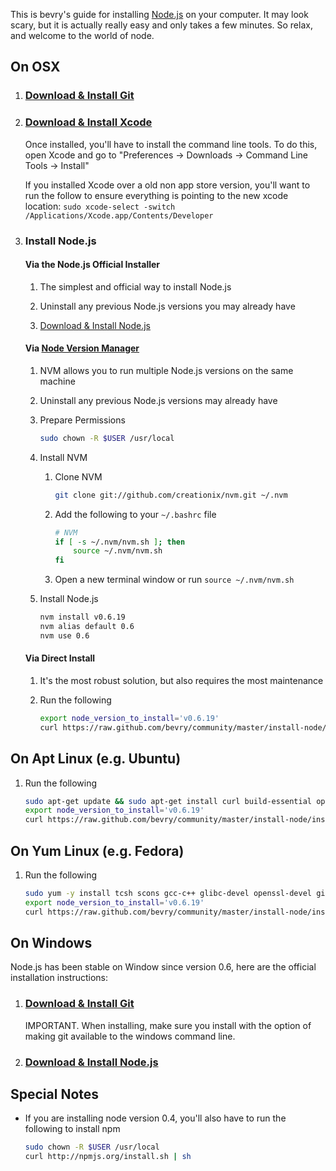 This is bevry's guide for installing [Node.js](http://nodejs.org/) on your computer. It may look scary, but it is actually really easy and only takes a few minutes. So relax, and welcome to the world of node.

## On OSX

1. ### [Download & Install Git](http://git-scm.com/download)

2. ### [Download & Install Xcode](http://developer.apple.com/xcode/)

	Once installed, you'll have to install the command line tools. To do this, open Xcode and go to "Preferences -> Downloads -> Command Line Tools -> Install"

	If you installed Xcode over a old non app store version, you'll want to run the follow to ensure everything is pointing to the new xcode location: `sudo xcode-select -switch /Applications/Xcode.app/Contents/Developer`

3. ### Install Node.js
	
	#### Via the Node.js Official Installer

	1. The simplest and official way to install Node.js

	1. Uninstall any previous Node.js versions you may already have

	1. [Download & Install Node.js](http://nodejs.org/#download)


	#### Via [Node Version Manager](https://github.com/creationix/nvm)

	1. NVM allows you to run multiple Node.js versions on the same machine

	1. Uninstall any previous Node.js versions may already have

	1. Prepare Permissions

		``` bash
		sudo chown -R $USER /usr/local
		```

	1. Install NVM

		1. Clone NVM

			``` bash
			git clone git://github.com/creationix/nvm.git ~/.nvm
			```

		2. Add the following to your `~/.bashrc` file

			``` bash
			# NVM
			if [ -s ~/.nvm/nvm.sh ]; then
				source ~/.nvm/nvm.sh
			fi
			```
		
		3. Open a new terminal window or run `source ~/.nvm/nvm.sh`

	1. Install Node.js

		``` bash
		nvm install v0.6.19
		nvm alias default 0.6
		nvm use 0.6
		```


	#### Via Direct Install
	
	1. It's the most robust solution, but also requires the most maintenance

	1. Run the following

		``` bash
		export node_version_to_install='v0.6.19'
		curl https://raw.github.com/bevry/community/master/install-node/install-node.sh | sh
		```


## On Apt Linux (e.g. Ubuntu)

1. Run the following

	``` bash
	sudo apt-get update && sudo apt-get install curl build-essential openssl libssl-dev git
	export node_version_to_install='v0.6.19'
	curl https://raw.github.com/bevry/community/master/install-node/install-node.sh | sh
	```


## On Yum Linux (e.g. Fedora)

1. Run the following

	``` bash
	sudo yum -y install tcsh scons gcc-c++ glibc-devel openssl-devel git
	export node_version_to_install='v0.6.19'
	curl https://raw.github.com/bevry/community/master/install-node/install-node.sh | sh
	```


## On Windows

Node.js has been stable on Window since version 0.6, here are the official installation instructions:

1. ### [Download & Install Git](http://git-scm.com/download)

	IMPORTANT. When installing, make sure you install with the option of making git available to the windows command line.

2. ### [Download & Install Node.js](http://nodejs.org/#download)



## Special Notes

- If you are installing node version 0.4, you'll also have to run the following to install npm

	``` bash
	sudo chown -R $USER /usr/local
	curl http://npmjs.org/install.sh | sh
	```